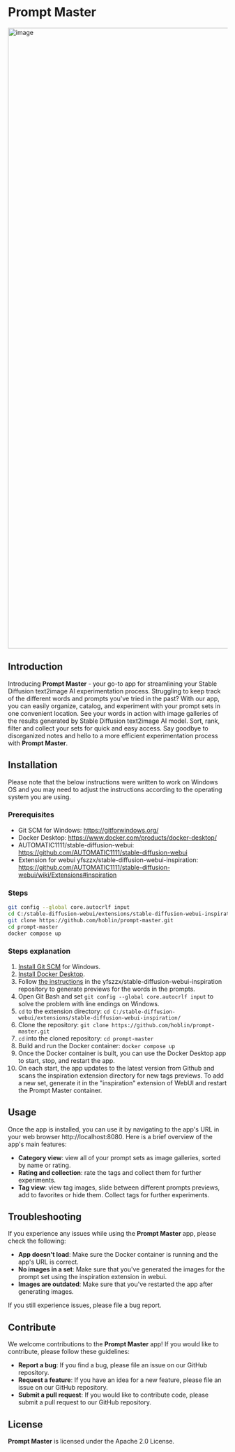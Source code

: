 # Prompt Master

<img width="1419" alt="image" src="https://user-images.githubusercontent.com/28090/212198802-b55e85b3-58f7-499f-a14b-5e7530a22c78.png">


## Introduction

Introducing **Prompt Master** - your go-to app for streamlining your Stable Diffusion text2image AI experimentation process. Struggling to keep track of the different words and prompts you've tried in the past? With our app, you can easily organize, catalog, and experiment with your prompt sets in one convenient location. See your words in action with image galleries of the results generated by Stable Diffusion text2image AI model. Sort, rank, filter and collect your sets for quick and easy access. Say goodbye to disorganized notes and hello to a more efficient experimentation process with **Prompt Master**.

## Installation

Please note that the below instructions were written to work on Windows OS and you may need to adjust the instructions according to the operating system you are using.

### Prerequisites

- Git SCM for Windows: https://gitforwindows.org/
- Docker Desktop: https://www.docker.com/products/docker-desktop/
- AUTOMATIC1111/stable-diffusion-webui: https://github.com/AUTOMATIC1111/stable-diffusion-webui
- Extension for webui yfszzx/stable-diffusion-webui-inspiration: https://github.com/AUTOMATIC1111/stable-diffusion-webui/wiki/Extensions#inspiration

### Steps

```bash
git config --global core.autocrlf input
cd C:/stable-diffusion-webui/extensions/stable-diffusion-webui-inspiration/
git clone https://github.com/hoblin/prompt-master.git
cd prompt-master
docker compose up
```

### Steps explanation

1. [Install Git SCM](https://gitforwindows.org/) for Windows.
2. [Install Docker Desktop](https://www.docker.com/products/docker-desktop/).
3. Follow [the instructions](https://github.com/yfszzx/stable-diffusion-webui-inspiration#using-txt2img-inspiration) in the yfszzx/stable-diffusion-webui-inspiration repository to generate previews for the words in the prompts.
4. Open Git Bash and set `git config --global core.autocrlf input` to solve the problem with line endings on Windows.
5. `cd` to the extension directory: `cd C:/stable-diffusion-webui/extensions/stable-diffusion-webui-inspiration/`
6. Clone the repository: `git clone https://github.com/hoblin/prompt-master.git`
7. `cd` into the cloned repository: `cd prompt-master`
8. Build and run the Docker container: `docker compose up`
9. Once the Docker container is built, you can use the Docker Desktop app to start, stop, and restart the app.
10. On each start, the app updates to the latest version from Github and scans the inspiration extension directory for new tags previews. To add a new set, generate it in the "inspiration" extension of WebUI and restart the Prompt Master container.

## Usage

Once the app is installed, you can use it by navigating to the app's URL in your web browser http://localhost:8080. Here is a brief overview of the app's main features:

- **Category view**: view all of your prompt sets as image galleries, sorted by name or rating.
  <!-- - **Filter and search**: filter your prompt sets by tags and use a search bar to quickly find specific sets. -->
  <!-- - **Prompt set view**: view a specific prompt set and all the images generated by it. -->
- **Rating and collection**: rate the tags and collect them for further experiments.
- **Tag view**: view tag images, slide between different prompts previews, add to favorites or hide them. Collect tags for further experiments.

<!-- Please refer to the in-app help for detailed information about all of the features and how to use them. -->

<!-- ## Examples

Here are a couple of examples of tasks you can perform using the **Prompt Master** app:

- **View all your prompt sets**: Navigate to the Catalog view in the app to see all of your prompt sets as image galleries, sorted by name or date created.
- **Filter your prompt sets by tag**: Use the filter feature to view only the prompt sets that have a specific tag. For example, you can filter by the tag "landscapes" to see all the prompt sets that have images of landscapes.
- **Collect prompt sets for further experiments**: Use the collection feature to group prompt sets that are similar or have some other characteristics that are interesting to you. -->

## Troubleshooting

If you experience any issues while using the **Prompt Master** app, please check the following:

- **App doesn't load**: Make sure the Docker container is running and the app's URL is correct.
- **No images in a set**: Make sure that you've generated the images for the prompt set using the inspiration extension in webui.
- **Images are outdated**: Make sure that you've restarted the app after generating images.

If you still experience issues, please file a bug report.

## Contribute

We welcome contributions to the **Prompt Master** app! If you would like to contribute, please follow these guidelines:

- **Report a bug**: If you find a bug, please file an issue on our GitHub repository.
- **Request a feature**: If you have an idea for a new feature, please file an issue on our GitHub repository.
- **Submit a pull request**: If you would like to contribute code, please submit a pull request to our GitHub repository.

## License

**Prompt Master** is licensed under the Apache 2.0 License.

<!-- Please see the [LICENSE](https://github.com/hoblin/prompt-master/blob/main/LICENSE) file for more information. -->
